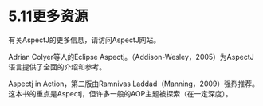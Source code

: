 # 5.11更多资源

有关AspectJ的更多信息，请访问AspectJ网站。

Adrian Colyer等人的Eclipse Aspectj。（Addison-Wesley，2005）为AspectJ语言提供了全面的介绍和参考。

Aspectj in Action，第二版由Ramnivas Laddad（Manning，2009）强烈推荐。这本书的重点是Aspectj，但许多一般的AOP主题被探索（在一定深度）。

